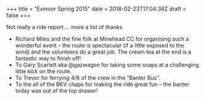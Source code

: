 +++
title = "Exmoor Spring 2015"
date = 2018-02-23T17:04:36Z
draft =  false
+++

Not really a ride report…. more a list of thanks.

<!--more-->
*  Richard Miles and the fine folk at Minehead CC for organising such a wonderful event – the route is spectacular (if a little exposed to the wind) and the volunteers do a great job. The cream tea at the end is a fantastic way to finish off!
*  To Gary Scarlett aka @gazwagon for taking some snaps at a challenging little kick on the route.
*  To Trevor for ferrying 4/6 of the crew in the “Banter Bus”.
*  To the all of the BKV chaps for making the ride great fun – the banter today was out of the top drawer!
